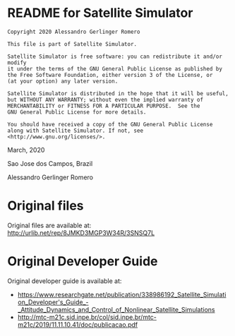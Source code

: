 # README for Satellite Simulator

    Copyright 2020 Alessandro Gerlinger Romero

    This file is part of Satellite Simulator.

    Satellite Simulator is free software: you can redistribute it and/or modify
    it under the terms of the GNU General Public License as published by
    the Free Software Foundation, either version 3 of the License, or
    (at your option) any later version.

    Satellite Simulator is distributed in the hope that it will be useful,
    but WITHOUT ANY WARRANTY; without even the implied warranty of
    MERCHANTABILITY or FITNESS FOR A PARTICULAR PURPOSE.  See the
    GNU General Public License for more details.

    You should have received a copy of the GNU General Public License
    along with Satellite Simulator. If not, see <http://www.gnu.org/licenses/>.

March, 2020

Sao Jose dos Campos, Brazil

Alessandro Gerlinger Romero

# Original files
Original files are available at: http://urlib.net/rep/8JMKD3MGP3W34R/3SNSQ7L


# Original Developer Guide
Original developer guide is available at: 
  - https://www.researchgate.net/publication/338986192_Satellite_Simulation_Developer's_Guide_-_Attitude_Dynamics_and_Control_of_Nonlinear_Satellite_Simulations
  - http://mtc-m21c.sid.inpe.br/col/sid.inpe.br/mtc-m21c/2019/11.11.10.41/doc/publicacao.pdf
  